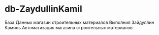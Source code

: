 # db-ZaydullinKamil
База Данных магазин строительных материалов
Выполнил Зайдуллин Камиль
 Автоматизация магазина строительных материалов

